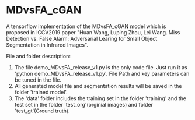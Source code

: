 # MDvsFA_cGAN

A tensorflow implementation of the MDvsFA_cGAN model which is proposed in ICCV2019 paper "Huan Wang, Luping Zhou, Lei Wang. Miss Detection vs. False Alarm: Adversarial Learing for Small Object Segmentation in Infrared Images".

File and folder description: 
1) The file demo_MDvsFA_release_v1.py is the only code file. Just run it as 'python demo_MDvsFA_release_v1.py'.  File Path and key parameters can be tuned in the file.
2) All generated model file and segmentation results will be saved in the folder 'trained model'.
3) The 'data' folder includes the training set in the folder 'training' and the test set in the folder 'test_org'(orginial images) and folder 'test_gt'(Ground truth).  
